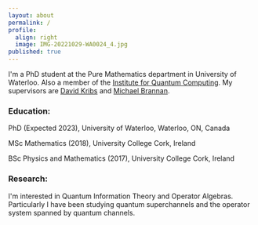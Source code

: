 ```yaml
---
layout: about
permalink: /
profile:
  align: right
  image: IMG-20221029-WA0024_4.jpg
published: true
---
```


I'm a PhD student at the Pure Mathematics department in University of Waterloo. Also a member of the [Institute for Quantum Computing](https://uwaterloo.ca/institute-for-quantum-computing/). My supervisors are [David Kribs](https://dkribs.uoguelph.ca/) and [Michael Brannan](https://www.math.uwaterloo.ca/~m2branna/).


### Education:
PhD (Expected 2023), University of Waterloo, Waterloo, ON, Canada

MSc Mathematics (2018), University College Cork, Ireland

BSc Physics and Mathematics (2017), University College Cork, Ireland


### Research:
I'm interested in Quantum Information Theory and Operator Algebras. Particularly I have been studying quantum superchannels and the operator system spanned by quantum channels.
